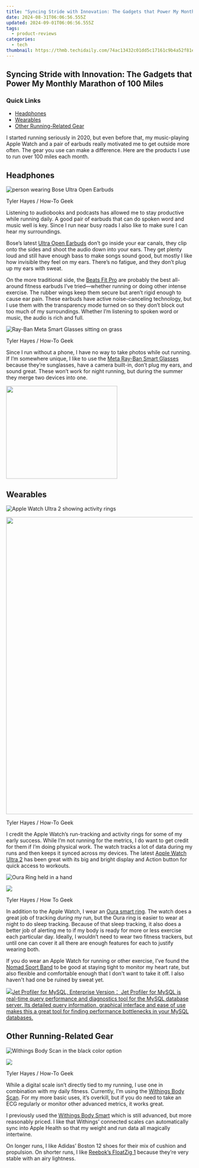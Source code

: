 ```yaml
---
title: "Syncing Stride with Innovation: The Gadgets that Power My Monthly Marathon of 100 Miles"
date: 2024-08-31T06:06:56.555Z
updated: 2024-09-01T06:06:56.555Z
tags:
  - product-reviews
categories:
  - tech
thumbnail: https://thmb.techidaily.com/74ac13432c01dd5c17161c9b4a52f81e0b445cdf2ff78bc2a59c4da0244a5a39.jpg
---
```


## Syncing Stride with Innovation: The Gadgets that Power My Monthly Marathon of 100 Miles

### Quick Links

* [Headphones](https://youtube-lab.techidaily.com/iscover-the-leading-free-naming-resources-11-must-have-makers/)
* [Wearables](https://video-capture.techidaily.com/new-obsudios-analysis-selecting-the-ideal-recording-software/)
* [Other Running-Related Gear](https://network-issues.techidaily.com/addressing-stuttery-screens-on-windows-7/)

 I started running seriously in 2020, but even before that, my music-playing Apple Watch and a pair of earbuds really motivated me to get outside more often. The gear you use can make a difference. Here are the products I use to run over 100 miles each month.

##  Headphones

![person wearing Bose Ultra Open Earbuds](https://static1.howtogeekimages.com/wordpress/wp-content/uploads/wm/2024/02/person-wearing-bose-ultra-open-earbuds.JPG) 

Tyler Hayes / How-To Geek

 Listening to audiobooks and podcasts has allowed me to stay productive while running daily. A good pair of earbuds that can do spoken word and music well is key. Since I run near busy roads I also like to make sure I can hear my surroundings.

 Bose’s latest [Ultra Open Earbuds](https://location-social.techidaily.com/in-2024-how-to-pause-life360-location-sharing-for-realme-narzo-n55-drfone-by-drfone-virtual-android/) don’t go inside your ear canals, they clip onto the sides and shoot the audio down into your ears. They get plenty loud and still have enough bass to make songs sound good, but mostly I like how invisible they feel on my ears. There’s no fatigue, and they don’t plug up my ears with sweat.

 On the more traditional side, the [Beats Fit Pro](https://www.amazon.com/Beats-Fit-Pro-Cancelling-Built/dp/B09JL41N9C?tag=hotoge-20&ascsubtag=UUhtgUeUpU2002948&asc%5Frefurl=https%3A%2F%2Fwww.howtogeek.com%2Ffrom-earbuds-to-fitness-trackers-this-is-the-tech-i-use-to-run-100-miles-a-month%2F&asc%5Fcampaign=Authority) are probably the best all-around fitness earbuds I’ve tried—whether running or doing other intense exercise. The rubber wings keep them secure but aren’t rigid enough to cause ear pain. These earbuds have active noise-canceling technology, but I use them with the transparency mode turned on so they don’t block out too much of my surroundings. Whether I’m listening to spoken word or music, the audio is rich and full.

![Ray-Ban Meta Smart Glasses sitting on grass](https://static1.howtogeekimages.com/wordpress/wp-content/uploads/wm/2023/10/ray-ban-meta-smart-glasses-sitting-on-grass.JPG) 

Tyler Hayes / How-To Geek

 Since I run without a phone, I have no way to take photos while out running. If I’m somewhere unique, I like to use the [Meta Ray-Ban Smart Glasses](https://fox-that.techidaily.com/safari-on-iphone-running-slow-learn-how-to-make-it-zoom-ahead-in-just-4-steps/) because they’re sunglasses, have a camera built-in, don’t plug my ears, and sound great. These won’t work for night running, but during the summer they merge two devices into one.

<!-- affiliate ads begin -->
<a href="https://boody-eco-wear.pxf.io/c/5597632/1567905/13846" target="_top" id="1567905"><img src="//a.impactradius-go.com/display-ad/13846-1567905" border="0" alt="" width="300" height="250"/></a><img height="0" width="0" src="https://imp.pxf.io/i/5597632/1567905/13846" style="position:absolute;visibility:hidden;" border="0" />
<!-- affiliate ads end -->
##  Wearables

![Apple Watch Ultra 2 showing activity rings](https://static1.howtogeekimages.com/wordpress/wp-content/uploads/wm/2023/10/apple-watch-ultra-2-showing-activity-rings-2.JPG) 

<!-- affiliate ads begin -->
<a href="https://aspironcom.sjv.io/c/5597632/1941789/21554" target="_top" id="1941789"><img src="//a.impactradius-go.com/display-ad/21554-1941789" border="0" alt="" width="650" height="800"/></a><img height="0" width="0" src="https://imp.pxf.io/i/5597632/1941789/21554" style="position:absolute;visibility:hidden;" border="0" />
<!-- affiliate ads end -->
Tyler Hayes / How-To Geek

 I credit the Apple Watch’s run-tracking and activity rings for some of my early success. While I’m not running for the metrics, I do want to get credit for them if I’m doing physical work. The watch tracks a lot of data during my runs and then keeps it synced across my devices. The latest [Apple Watch Ultra 2](https://youtube-help.techidaily.com/new-mastering-your-youtube-pinpointing-a-specialized-audience/) has been great with its big and bright display and Action button for quick access to workouts.

![Oura Ring held in a hand](https://static1.howtogeekimages.com/wordpress/wp-content/uploads/wm/2024/04/oura-ring-held-in-a-hand.jpg) 

<!-- affiliate ads begin -->
<a href="https://secure.2checkout.com/order/checkout.php?PRODS=4615471&QTY=1&AFFILIATE=108875&CART=1"><img src="https://images.wondershare.com/affiliate-image/affiliate_banners_en/max_782x90.png" border="0"></a>
<!-- affiliate ads end -->
Tyler Hayes / How To Geek

 In addition to the Apple Watch, I wear an [Oura smart ring](https://tech-recovery.techidaily.com/step-by-step-fix-for-coredll-absent-mistake-on-your-computer/). The watch does a great job of tracking _during_ my run, but the Oura ring is easier to wear at night to do sleep tracking. Because of that sleep tracking, it also does a better job of alerting me to if my body is ready for more or less exercise each particular day. Ideally, I wouldn’t need to wear two fitness trackers, but until one can cover it all there are enough features for each to justify wearing both.

 If you do wear an Apple Watch for running or other exercise, I’ve found the [Nomad Sport Band](https://shop-links.co/link/?exclusive=1&publisher_slug=itechdaily19598&url=https%3A%2F%2Fwww.anrdoezrs.net%2Flinks%2F3607085%2Ftype%2Fdlg%2Fsid%2FUUhtgUeUpU2002948%2Fhttps%3A%2F%2Fnomadgoods.com%2Fproducts%2Fsport-band-night-watch-red) to be good at staying tight to monitor my heart rate, but also flexible and comfortable enough that I don't want to take it off. I also haven't had one be ruined by sweat yet.

<!-- affiliate ads begin -->
<a href="https://secure.2checkout.com/order/checkout.php?PRODS=4576829&QTY=1&AFFILIATE=108875&CART=1"><img src="https://secure.avangate.com/images/merchant/9e740b84bb48a64dde25061566299467/products/copy_1_jp_box_big.png" border="0">Jet Profiler for MySQL, Enterprise Version： Jet Profiler for MySQL is real-time query performance and diagnostics tool for the MySQL database server. Its detailed query information, graphical interface and ease of use makes this a great tool for finding performance bottlenecks in your MySQL databases. </a>
<!-- affiliate ads end -->
##  Other Running-Related Gear

![Withings Body Scan in the black color option](https://static1.howtogeekimages.com/wordpress/wp-content/uploads/wm/2024/01/withings-body-scan-in-the-black-color-option.JPG) 

<!-- affiliate ads begin -->
<a href="https://store.iobit.com/order/checkout.php?PRODS=4596923&QTY=1&AFFILIATE=108875&CART=1"><img src="https://secure.avangate.com/images/merchant/184260348236f9554fe9375772ff966e/ascscan_468X60.png" border="0"></a>
<!-- affiliate ads end -->
Tyler Hayes / How-To Geek

 While a digital scale isn’t directly tied to my running, I use one in combination with my daily fitness. Currently, I’m using the [Withings Body Scan](https://activate-lock.techidaily.com/in-2024-3-easy-methods-to-unlock-icloud-locked-apple-iphone-15-plusipadipod-by-drfone-ios/). For my more basic uses, it’s overkill, but if you do need to take an ECG regularly or monitor other advanced metrics, it works great.

 I previously used the [Withings Body Smart](https://extra-tips.techidaily.com/the-pinnacle-of-editing-reviewing-movavi-pro-video-2024plus/) which is still advanced, but more reasonably priced. I like that Withings’ connected scales can automatically sync into Apple Health so that my weight and run data all magically intertwine.

 On longer runs, I like Adidas’ Boston 12 shoes for their mix of cushion and propulsion. On shorter runs, I like [Reebok’s FloatZig 1](https://www.reebok.com/p/100206594/floatzig-1-shoes) because they’re very stable with an airy lightness.

<ins class="adsbygoogle"
     style="display:block"
     data-ad-format="autorelaxed"
     data-ad-client="ca-pub-7571918770474297"
     data-ad-slot="1223367746"></ins>



<ins class="adsbygoogle"
     style="display:block"
     data-ad-client="ca-pub-7571918770474297"
     data-ad-slot="8358498916"
     data-ad-format="auto"
     data-full-width-responsive="true"></ins>


